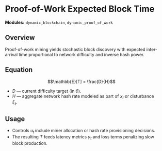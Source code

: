 # Proof-of-Work Expected Block Time

**Modules:** `dynamic_blockchain`, `dynamic_proof_of_work`

## Overview

Proof-of-work mining yields stochastic block discovery with expected
inter-arrival time proportional to network difficulty and inverse hash power.

## Equation

$$\mathbb{E}[T] = \frac{D}{H}$$

- $D$ — current difficulty target (in $\theta$).
- $H$ — aggregate network hash rate modeled as part of $x_t$ or disturbance
  $\xi_t$.

## Usage

- Controls $u_t$ include miner allocation or hash rate provisioning decisions.
- The resulting $T$ feeds latency metrics $y_t$ and loss terms penalizing slow
  block production.
